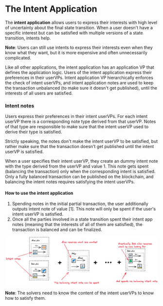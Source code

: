 # The Intent Application

The **intent application** allows users to express their interests with high level of uncertainty about the final state transition. 
When a user doesn't have a specific interest but can be satisfied with multiple versions of a state transition, intents help.

**Note**: Users can still use intents to express their interests even when they know what they want, but it is more expensive and often unnecessarily complicated.

Like all other applications, the intent application has an application VP that defines the application logic. 
Users of the intent application express their preferences in their userVPs.
Intent application VP hierarchically enforces the check of intent userVPs, 
and intent application notes are used to keep the transaction unbalanced (to make sure it doesn't get published), 
until the interests of all users are satisfied.

### Intent notes

Users express their preferences in their intent userVPs. For each intent userVP there is a corresponding note type derived from that userVP.
Notes of that type are responsible to make sure that the intent userVP used to derive their type is satisfied.

Strictly speaking, the notes don't make the intent userVP to be satisfied, 
but rather make sure that the transaction doesn't get published until the intent userVP is satisfied.

When a user specifies their intent userVP, they create an dummy intent note with the type derived from the userVP and value 1.
This note gets spent (balancing the transaction) only when the corresponding intent is satisfied. 
Only a fully balanced transaction can be published on the blockchain, 
and balancing the intent notes requires satisfying the intent userVPs.

#### How to use the intent application

1. Spending notes in the initial partial transaction, the user additionally outputs intent note of value [1].
   This note will only be spent if the user's intent userVP is satisfied.
2. Once all the parties involved in a state transition spent their intent app notes (meaning that the interests of all of them are satisfied), the transaction is balanced and can be finalized.
  
![img.png](images/exec_intent_notes.png) 

**Note**: The solvers need to know the content of the intent userVPs to know how to satisfy them.